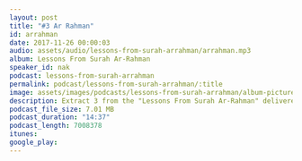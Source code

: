 ```yaml
---
layout: post
title: "#3 Ar Rahman"
id: arrahman
date: 2017-11-26 00:00:03
audio: assets/audio/lessons-from-surah-arrahman/arrahman.mp3
album: Lessons From Surah Ar-Rahman
speaker_id: nak
podcast: lessons-from-surah-arrahman
permalink: podcast/lessons-from-surah-arrahman/:title
image: assets/images/podcasts/lessons-from-surah-arrahman/album-picture-small.jpg
description: Extract 3 from the "Lessons From Surah Ar-Rahman" delivered at the Wilayah Mosque on the 5th Sep 2013 during his 2013 Malaysian Tour.
podcast_file_size: 7.01 MB
podcast_duration: "14:37"
podcast_length: 7008378
itunes: 
google_play: 
---
```

